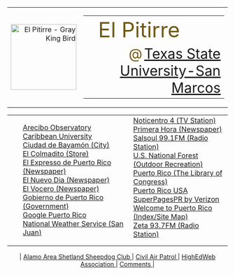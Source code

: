 <HTML>
	<BODY BACKGROUND=http://uweb.txstate.edu/~aj01/swtpaper.gif>
	<HEAD>
		<TITLE>User Angel M. Juan from WWW.TXSTATE.EDU</TITLE>
	</HEAD> 
	<BODY>
                <TABLE WIDTH="100%" ALIGN="CENTER" BORDER=0>
                        <TR VALIGN="CENTER">   
                        <TD ALIGN=RIGHT WIDTH="25%"> 
				<IMG src="/~aj01/pitirre1.gif" ALT="El Pitirre - Gray King Bird" WIDTH="150" HEIGHT="150">
                        </TD>   
                        <TD ALIGN=CENTER WIDTH="75%">
	                <TABLE WIDTH="100%" ALIGN="CENTER" BORDER=0>
        	          <TR VALIGN="CENTER">   
                        <TD ALIGN="LEFT"> 
				<FONT SIZE=+5 COLOR="#715913">&#160 El Pitirre </FONT>
                        </TD>   
                        </TR>   
        	          <TR VALIGN="CENTER">   
                        <TD ALIGN="RIGHT"> 
				<FONT SIZE=+3 COLOR="#715913">@</FONT>
				<FONT SIZE=+3>
				<A href="http://www.txstate.edu/">Texas State University-San Marcos</A></FONT><BR>
		 	</TD>   
                        </TR>   
	                </TABLE> 
                        </TD>   
                        </TR>   
                </TABLE> 
                <TABLE WIDTH="100%" BORDER=0>
                        <TR VALIGN="TOP">   
                        <TD ALIGN=LEFT WIDTH="50%"> 
			   <UL>
                        <A href="http://www.naic.edu/"> Arecibo Observatory</A><BR>
                        <A href="http://www.caribbean.edu/"> Caribbean University</A><BR>
                        <A href="http://www.municipiodebayamon.com/"> Ciudad de Bayam&oacute;n (City)</A><BR>
                        <A href="http://www.elcolmadito.com/"> El Colmadito (Store)</A><BR>
                        <A href="http://www.elexpresso.com/"> El Expresso de Puerto Rico (Newspaper) </A><BR>
                        <A href="http://www.elnuevodia.com/"> El Nuevo Dia (Newspaper) </A><BR>
                        <A href="http://www.vocero.com/"> El Vocero (Newspaper) </A><BR>
                        <A href="http://www.pr.gov"> Gobierno de Puerto Rico (Government) </A><BR>
                        <A href="http://www.google.com.pr/"> Google Puerto Rico </A><BR>
			   <A href="http://www.srh.noaa.gov/sju/"> National Weather Service (San Juan) </A><BR>
                           </UL>
      	            	   </TD>   
                        <TD ALIGN=LEFT WIDTH="40%"> 
                        <A href="http://www.televicentropr.com/"> Noticentro 4 (TV Station) </A><BR>
			<A href="http://www.primerahora.com/"> Primera Hora (Newspaper) </A><BR>
                        <A href="http://www.mainstreamnetwork.com/listen/player.asp?station=wprm-fm">Salsoul 99.1FM</A><A href="http://www.salsoul.com"> (Radio Station) </A><BR>
                        <A href="http://www.gorp.com/gorp/resource/us_national_forest/pr_carib.htm">
				 U.S. National Forest (Outdoor Recreation) </A><BR>
                        <A href="http://memory.loc.gov/ammem/prhtml/prhome.html"> Puerto Rico (The Library of Congress) </A><BR>
                        <A href="http://www.puertoricousa.com"> Puerto Rico USA</A><BR>
                        <A href="http://superpagespr.com/"> SuperPagesPR by Verizon </A><BR>
                        <A href="http://welcome.topuertorico.org"> Welcome to Puerto Rico </A>
                        <A href="http://welcome.topuertorico.org/sitemap.shtml"> (Index/Site Map) </A><BR>
                        <A href="http://www.lamusica.com/sbsplayer-zeta.php?ad=0">Zeta 93.7FM</A><A href="http://www.zeta93.fm"> (Radio Station) </A><BR>
                        </TD>   
                        </TR>   
                </TABLE> 
		<P>	<CENTER>| 
			<A href="http://alamoareasheltie.org/"> Alamo Area Shetland Sheepdog Club </A> | 
			<A href="http://www.tx424.com"> Civil Air Patrol </A> | 
			<A href="http://www.highedweb.org"> HighEdWeb Association </A> |
			<A href="mailto:aj01@txstate.edu"> Comments </A> |</CENTER>
		</P>
	</BODY>
</HTML>
